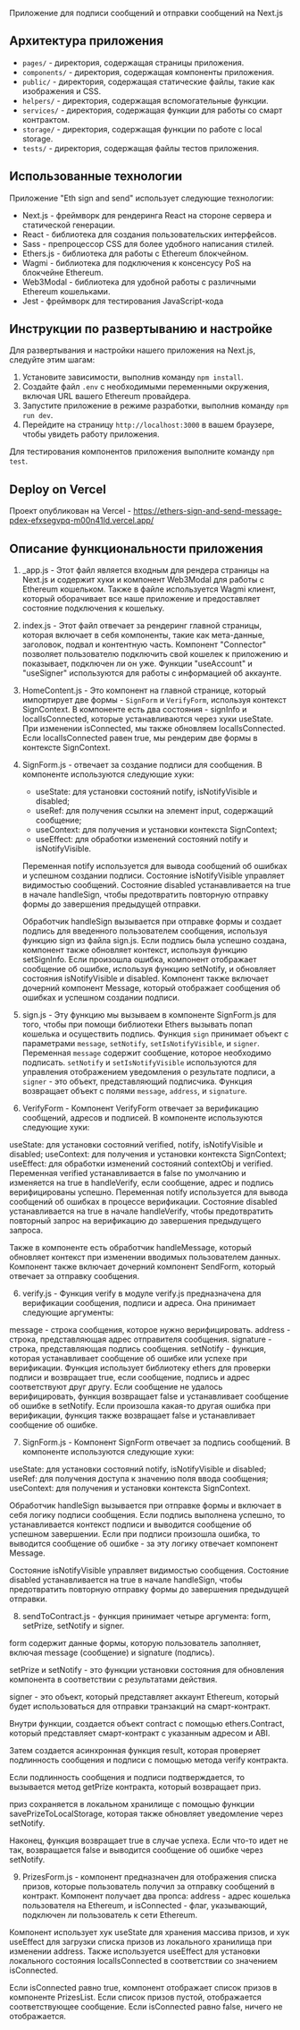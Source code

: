 Приложение для подписи сообщений и отправки сообщений на Next.js

## Архитектура приложения

- `pages/` - директория, содержащая страницы приложения.
- `components/` - директория, содержащая компоненты приложения.
- `public/` - директория, содержащая статические файлы, такие как изображения и CSS.
- `helpers/` - директория, содержащая вспомогательные функции.
- `services/` - директория, содержащая функции для работы со смарт контрактом.
- `storage/` - директория, содержащая функции по работе с local storage.
- `tests/` - директория, содержащая файлы тестов приложения.

## Использованные технологии

Приложение "Eth sign and send" использует следующие технологии:
- Next.js - фреймворк для рендеринга React на стороне сервера и статической генерации.
- React - библиотека для создания пользовательских интерфейсов.
- Sass - препроцессор CSS для более удобного написания стилей.
- Ethers.js - библиотека для работы с Ethereum блокчейном.
- Wagmi - библиотека для подключения к консенсусу PoS на блокчейне Ethereum.
- Web3Modal - библиотека для удобной работы с различными Ethereum кошельками.
- Jest - фреймворк для тестирования JavaScript-кода

## Инструкции по развертыванию и настройке

Для развертывания и настройки нашего приложения на Next.js, следуйте этим шагам:

1. Установите зависимости, выполнив команду `npm install`.
2. Создайте файл `.env` с необходимыми переменными окружения, включая URL вашего Ethereum провайдера.
3. Запустите приложение в режиме разработки, выполнив команду `npm run dev`.
4. Перейдите на страницу `http://localhost:3000` в вашем браузере, чтобы увидеть работу приложения.

Для тестирования компонентов приложения выполните команду `npm test`.

## Deploy on Vercel

Проект опубликован на Vercel - https://ethers-sign-and-send-message-pdex-efxsegvpq-m00n41ld.vercel.app/

## Описание функциональности приложения

1. _app.js - Этот файл является входным для рендера страницы на Next.js и содержит хуки и компонент Web3Modal для работы с Ethereum кошельком. Также в файле используется Wagmi клиент, который оборачивает все наше приложение и предоставляет состояние подключения к кошельку.

2. index.js - Этот файл отвечает за рендеринг главной страницы, которая включает в себя компоненты, такие как мета-данные, заголовок, подвал и контентную часть. Компонент "Connector" позволяет пользователю подключить свой кошелек к приложению и показывает, подключен ли он уже. Функции "useAccount" и "useSigner" используются для работы с информацией об аккаунте.

3. HomeContent.js - Это компонент на главной странице, который импортирует две формы - `SignForm` и `VerifyForm`, используя контекст SignContext. В компоненте есть два состояния - signInfo и localIsConnected, которые устанавливаются через хуки useState. При изменении isConnected, мы также обновляем localIsConnected. Если localIsConnected равен true, мы рендерим две формы в контексте SignContext.

4. SignForm.js - отвечает за создание подписи для сообщения. В компоненте используются следующие хуки:

    - useState: для установки состояний notify, isNotifyVisible и disabled;
    - useRef: для получения ссылки на элемент input, содержащий сообщение;
    - useContext: для получения и установки контекста SignContext;
    - useEffect: для обработки изменений состояний notify и isNotifyVisible.

    Переменная notify используется для вывода сообщений об ошибках и успешном создании подписи. Состояние isNotifyVisible управляет видимостью сообщений. Состояние disabled устанавливается на true в начале handleSign, чтобы предотвратить повторную отправку формы до завершения предыдущей отправки.

    Обработчик handleSign вызывается при отправке формы и создает подпись для введенного пользователем сообщения, используя функцию sign из файла sign.js. Если подпись была успешно создана, компонент также обновляет контекст, используя функцию setSignInfo. Если произошла ошибка, компонент отображает сообщение об ошибке, используя функцию setNotify, и обновляет состояния isNotifyVisible и disabled. Компонент также включает дочерний компонент Message, который отображает сообщения об ошибках и успешном создании подписи.


5. sign.js - Эту функцию мы вызываем в компоненте SignForm.js для того, чтобы при помощи библиотеки Ethers вызывать попап кошелька и осуществить подпись. Функция `sign` принимает объект с параметрами `message`, `setNotify`, `setIsNotifyVisible`, и `signer`. Переменная `message` содержит сообщение, которое необходимо подписать. `setNotify` и `setIsNotifyVisible` используются для управления отображением уведомления о результате подписи, а `signer` - это объект, представляющий подписчика. Функция возвращает объект с полями `message`, `address`, и `signature`.

5. VerifyForm - Компонент VerifyForm отвечает за верификацию сообщений, адресов и подписей. В компоненте используются следующие хуки:

useState: для установки состояний verified, notify, isNotifyVisible и disabled;
useContext: для получения и установки контекста SignContext;
useEffect: для обработки изменений состояний contextObj и verified.
Переменная verified устанавливается в false по умолчанию и изменяется на true в handleVerify, если сообщение, адрес и подпись верифицированы успешно. Переменная notify используется для вывода сообщений об ошибках в процессе верификации. Состояние disabled устанавливается на true в начале handleVerify, чтобы предотвратить повторный запрос на верификацию до завершения предыдущего запроса.

Также в компоненте есть обработчик handleMessage, который обновляет контекст при изменении вводимых пользователем данных. Компонент также включает дочерний компонент SendForm, который отвечает за отправку сообщения.

6. verify.js - Функция verify в модуле verify.js предназначена для верификации сообщения, подписи и адреса. Она принимает следующие аргументы:

message - строка сообщения, которое нужно верифицировать.
address - строка, представляющая адрес отправителя сообщения.
signature - строка, представляющая подпись сообщения.
setNotify - функция, которая устанавливает сообщение об ошибке или успехе при верификации.
Функция использует библиотеку ethers для проверки подписи и возвращает true, если сообщение, подпись и адрес соответствуют друг другу. Если сообщение не удалось верифицировать, функция возвращает false и устанавливает сообщение об ошибке в setNotify. Если произошла какая-то другая ошибка при верификации, функция также возвращает false и устанавливает сообщение об ошибке.

7. SignForm.js - Компонент SignForm отвечает за подпись сообщений. В компоненте используются следующие хуки:

useState: для установки состояний notify, isNotifyVisible и disabled;
useRef: для получения доступа к значению поля ввода сообщения;
useContext: для получения и установки контекста SignContext.

Обработчик handleSign вызывается при отправке формы и включает в себя логику подписи сообщения. Если подпись выполнена успешно, то устанавливается контекст подписи и выводится сообщение об успешном завершении. Если при подписи произошла ошибка, то выводится сообщение об ошибке - за эту логику отвечает компонент Message.

Состояние isNotifyVisible управляет видимостью сообщения. Состояние disabled устанавливается на true в начале handleSign, чтобы предотвратить повторную отправку формы до завершения предыдущей отправки.

8. sendToContract.js - функция принимает четыре аргумента: form, setPrize, setNotify и signer.

form содержит данные формы, которую пользователь заполняет, включая message (сообщение) и signature (подпись).

setPrize и setNotify - это функции установки состояния для обновления компонента в соответствии с результатами действия.

signer - это объект, который представляет аккаунт Ethereum, который будет использоваться для отправки транзакций на смарт-контракт.

Внутри функции, создается объект contract с помощью ethers.Contract, который представляет смарт-контракт с указанным адресом и ABI.

Затем создается асинхронная функция result, которая проверяет подлинность сообщения и подписи с помощью метода verify контракта.

Если подлинность сообщения и подписи подтверждается, то вызывается метод getPrize контракта, который возвращает приз.

приз сохраняется в локальном хранилище с помощью функции savePrizeToLocalStorage, которая также обновляет уведомление через setNotify.

Наконец, функция возвращает true в случае успеха. Если что-то идет не так, возвращается false и выводится сообщение об ошибке через setNotify.

9. PrizesForm.js - компонент предназначен для отображения списка призов, которые пользователь получил за отправку сообщений в контракт. Компонент получает два пропса: address - адрес кошелька пользователя на Ethereum, и isConnected - флаг, указывающий, подключен ли пользователь к сети Ethereum.

Компонент использует хук useState для хранения массива призов, и хук useEffect для загрузки списка призов из локального хранилища при изменении address. Также используется useEffect для установки локального состояния localIsConnected в соответствии со значением isConnected.

Если isConnected равно true, компонент отображает список призов в компоненте PrizesList. Если список призов пустой, отображается соответствующее сообщение. Если isConnected равно false, ничего не отображается.
